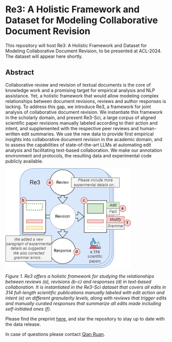 # Re3: A Holistic Framework and Dataset for Modeling Collaborative Document Revision
This repository will host Re3: A Holistic Framework and Dataset for Modeling Collaborative Document Revision, to be presented at ACL-2024. The dataset will appear here shortly.

## Abstract
Collaborative review and revision of textual documents is the core of knowledge work and a promising target for empirical analysis and NLP assistance. Yet, a holistic framework that would allow modeling complex relationships between document revisions, reviews and author responses is lacking. To address this gap, we introduce Re3, a framework for joint analysis of collaborative document revision. We instantiate this framework in the scholarly domain, and present Re3-Sci, a large corpus of aligned scientific paper revisions manually labeled according to their action and intent, and supplemented with the respective peer reviews and human-written edit summaries. We use the new data to provide first empirical insights into collaborative document revision in the academic domain, and to assess the capabilities of state-of-the-art LLMs at automating edit analysis and facilitating text-based collaboration. We make our annotation environment and protocols, the resulting data and experimental code publicly available. 

![](/resources/re3.png)

*Figure 1. Re3 offers a holistic framework for studying the relationships between reviews (a), revisions (b-c) and responses (d) in text-based collaboration. It is instantiated in the Re3-Sci dataset that covers all edits in 314 full-length scientific publications manually labeled with edit action and intent (e) on different granularity levels, along with reviews that trigger edits and manually curated responses that summarize all edits made including self-initiated ones (f).*

Please find the preprint [here](https://arxiv.org/abs/2406.00197), and star the repository to stay up to date with the data release.

In case of questions please contact [Qian Ruan](mailto:ruan@ukp.tu-darmstadt.de).
